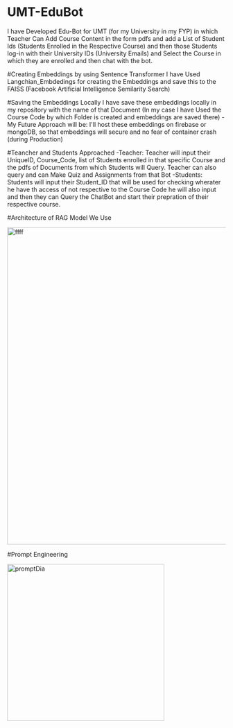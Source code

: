 # UMT-EduBot
I have Developed Edu-Bot for UMT (for my University in my FYP) in which Teacher Can Add Course Content in the form pdfs and add a List of Student Ids (Students Enrolled in the Respective Course) and then those Students log-in with their University IDs (University Emails) and Select the Course in which they are enrolled and then chat with the bot. 

#Creating Embeddings by using Sentence Transformer 
I have Used Langchian_Embdedings for creating the Embeddings and save this to the FAISS (Facebook Artificial Intelligence Semilarity Search) 

#Saving the Embeddings Locally 
I have save these embeddings locally in my repository with the name of that Document (In my case I have Used the Course Code by which Folder is created and embeddings are saved there)
-My Future Approach will be: I'll host these embeddings on firebase or mongoDB, so that embeddings will secure and no fear of container crash (during Production)

#Teancher and Students Approached
-Teacher: Teacher will input their UniqueID, Course_Code, list of Students enrolled in that specific Course and the pdfs of Documents from which Students will Query. Teacher can also query and can Make Quiz and Assignments from that Bot
-Students: Students will input their Student_ID that will be used for checking wherater he have th access of not respective to the Course Code he will also input and then they can Query the ChatBot and start their prepration of their respective course.

#Architecture of RAG Model We Use

<img width="732" alt="ffff" src="https://github.com/bilal443makik/UMT-EduBot/assets/141304031/6f2a9a36-c734-430b-bf13-3e710fe39993">

#Prompt Engineering

<img width="362" alt="promptDia" src="https://github.com/bilal443makik/UMT-EduBot/assets/141304031/6e4202cd-76fb-4bbf-b8fc-84e66af5ef32">
